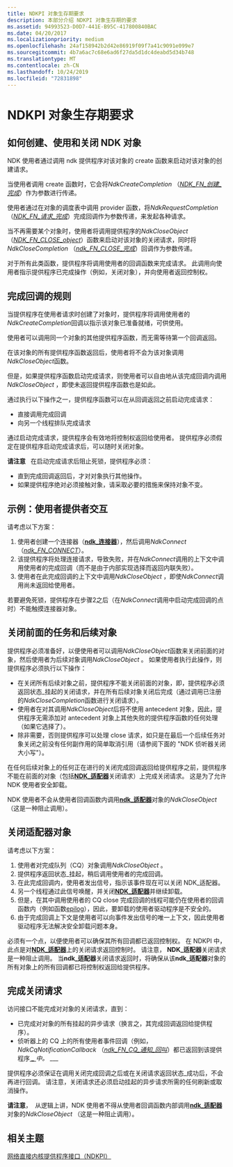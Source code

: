 ```yaml
---
title: NDKPI 对象生存期要求
description: 本部分介绍 NDKPI 对象生存期的要求
ms.assetid: 94993523-D0D7-441E-B95C-417800840BAC
ms.date: 04/20/2017
ms.localizationpriority: medium
ms.openlocfilehash: 24af158942b2d42e86919f09f7a41c9091e099e7
ms.sourcegitcommit: 4b7a6ac7c68e6ad6f27da5d1dc4deabd5d34b748
ms.translationtype: MT
ms.contentlocale: zh-CN
ms.lasthandoff: 10/24/2019
ms.locfileid: "72831898"
---
```

# <a name="ndkpi-object-lifetime-requirements"></a>NDKPI 对象生存期要求


## <a name="how-ndk-objects-are-created-used-and-closed"></a>如何创建、使用和关闭 NDK 对象


NDK 使用者通过调用 ndk 提供程序对该对象的 create 函数来启动对该对象的创建请求。

当使用者调用 create 函数时，它会将*NdkCreateCompletion* （[*NDK\_FN\_创建\_完成*](https://docs.microsoft.com/windows-hardware/drivers/ddi/ndkpi/nc-ndkpi-ndk_fn_create_completion)）作为参数进行传递。

使用者通过在对象的调度表中调用 provider 函数，将*NdkRequestCompletion* （[*NDK\_FN\_请求\_完成*](https://docs.microsoft.com/windows-hardware/drivers/ddi/ndkpi/nc-ndkpi-ndk_fn_request_completion)）完成回调作为参数传递，来发起各种请求。

当不再需要某个对象时，使用者将调用提供程序的*NdkCloseObject* （[*NDK\_FN\_CLOSE\_object*](https://docs.microsoft.com/windows-hardware/drivers/ddi/ndkpi/nc-ndkpi-ndk_fn_close_object)）函数来启动对该对象的关闭请求，同时将*NdkCloseCompletion* （[*ndk\_FN\_CLOSE\_完成*](https://docs.microsoft.com/windows-hardware/drivers/ddi/ndkpi/nc-ndkpi-ndk_fn_close_completion)）回调作为参数传递。

对于所有此类函数，提供程序将调用使用者的回调函数来完成请求。 此调用向使用者指示提供程序已完成操作（例如，关闭对象），并向使用者返回控制权。

## <a name="the-rules-for-completion-callbacks"></a>完成回调的规则


当提供程序在使用者请求时创建了对象时，提供程序将调用使用者的*NdkCreateCompletion*回调以指示该对象已准备就绪，可供使用。

使用者可以调用同一个对象的其他提供程序函数，而无需等待第一个回调返回。

在该对象的所有提供程序函数返回后，使用者将不会为该对象调用*NdkCloseObject*函数。

但是，如果提供程序函数启动完成请求，则使用者可以自由地从该完成回调内调用*NdkCloseObject* ，即使未返回提供程序函数也是如此。

通过执行以下操作之一，提供程序函数可以在从回调返回之前启动完成请求：

-   直接调用完成回调
-   向另一个线程排队完成请求

通过启动完成请求，提供程序会有效地将控制权返回给使用者。 提供程序必须假定在提供程序启动完成请求后，可以随时关闭对象。

**请注意**   在启动完成请求后阻止死锁，提供程序必须：

-   直到完成回调返回后，才对对象执行其他操作。
-   如果提供程序绝对必须接触对象，请采取必要的措施来保持对象不变。

 

## <a name="example-consumer-provider-interaction"></a>示例：使用者提供者交互


请考虑以下方案：

1.  使用者创建一个连接器（[**ndk\_连接器**](https://docs.microsoft.com/windows-hardware/drivers/ddi/ndkpi/ns-ndkpi-_ndk_connector)），然后调用*NdkConnect* （[*ndk\_FN\_CONNECT*](https://docs.microsoft.com/windows-hardware/drivers/ddi/ndkpi/nc-ndkpi-ndk_fn_connect)）。
2.  该提供程序将处理连接请求，导致失败，并在*NdkConnect*调用的上下文中调用使用者的完成回调（而不是由于内部实现选择而返回内联失败）。
3.  使用者在此完成回调的上下文中调用*NdkCloseObject* ，即使*NdkConnect*调用尚未返回给使用者。

若要避免死锁，提供程序在步骤2之后（在*NdkConnect*调用中启动完成回调的点时）不能触摸连接器对象。

## <a name="closing-antecedent-and-successor-objects"></a>关闭前面的任务和后续对象


提供程序必须准备好，以便使用者可以调用*NdkCloseObject*函数来关闭前面的对象，然后使用者为后续对象调用*NdkCloseObject* 。 如果使用者执行此操作，则提供程序必须执行以下操作：

-   在关闭所有后续对象之前，提供程序不能关闭前面的对象，即，提供程序必须返回状态\_挂起的关闭请求，并在所有后续对象关闭后完成（通过调用已注册的*NdkCloseCompletion*函数进行关闭请求）。
-   使用者在对其调用*NdkCloseObject*后将不使用 antecedent 对象，因此，提供程序无需添加对 antecedent 对象上其他失败的提供程序函数的任何处理（如果它选择了）。
-   除非需要，否则提供程序可以处理 close 请求，如只是在最后一个后续任务对象关闭之前没有任何副作用的简单取消引用（请参阅下面的 "NDK 侦听器关闭大小写"）。

在任何后续对象上的任何正在进行的关闭完成回调返回给提供程序之前，提供程序不能在前面的对象（包括[**NDK\_适配器**](https://docs.microsoft.com/windows-hardware/drivers/ddi/ndkpi/ns-ndkpi-_ndk_adapter)关闭请求）上完成关闭请求。 这是为了允许 NDK 使用者安全卸载。

NDK 使用者不会从使用者回调函数内调用[**ndk\_适配器**](https://docs.microsoft.com/windows-hardware/drivers/ddi/ndkpi/ns-ndkpi-_ndk_adapter)对象的*NdkCloseObject* （这是一种阻止调用）。

## <a name="closing-adapter-objects"></a>关闭适配器对象


请考虑以下方案：

1.  使用者对完成队列（CQ）对象调用*NdkCloseObject* 。
2.  提供程序返回状态\_挂起，稍后调用使用者的完成回调。
3.  在此完成回调内，使用者发出信号，指示该事件现在可以关闭 NDK\_适配器。
4.  另一个线程通过此信号唤醒，并关闭[**NDK\_适配器**](https://docs.microsoft.com/windows-hardware/drivers/ddi/ndkpi/ns-ndkpi-_ndk_adapter)并继续卸载。
5.  但是，在其中调用使用者的 CQ close 完成回调的线程可能仍在使用者的回调函数内（例如函数[epilog](https://docs.microsoft.com/cpp/build/prolog-and-epilog)），因此，要卸载的使用者驱动程序是不安全的。
6.  由于完成回调上下文是使用者可以向事件发出信号的唯一上下文，因此使用者驱动程序无法解决安全卸载问题本身。

必须有一个点，以便使用者可以确保其所有回调都已返回控制权。 在 NDKPI 中，此点是对[**NDK\_适配器**](https://docs.microsoft.com/windows-hardware/drivers/ddi/ndkpi/ns-ndkpi-_ndk_adapter)上的关闭请求返回控制时。 请注意， **NDK\_适配器**关闭请求是一种阻止调用。 当**ndk\_适配器**关闭请求返回时，将确保从该**ndk\_适配器**对象的所有对象上的所有回调都已将控制权返回给提供程序。

## <a name="completing-close-requests"></a>完成关闭请求


访问接口不能完成对对象的关闭请求，直到：

-   已完成对对象的所有挂起的异步请求（换言之，其完成回调返回给提供程序）。
-   侦听器上的 CQ 上的所有使用者事件回调（例如， *NdkCqNotificationCallback* （[*ndk\_FN\_CQ\_通知\_回叫*](https://docs.microsoft.com/windows-hardware/drivers/ddi/ndkpi/nc-ndkpi-ndk_fn_cq_notification_callback)）都已返回到该提供程序[ *\_* ](https://docs.microsoft.com/windows-hardware/drivers/ddi/ndkpi/nc-ndkpi-ndk_fn_connect_event_callback)*中。* \_\_\_

提供程序必须保证在调用关闭完成回调之后或在关闭请求返回状态\_成功后，不会再进行回调。 请注意，关闭请求还必须启动挂起的异步请求所需的任何刷新或取消操作。

**请注意**，  从逻辑上讲，NDK 使用者不得从使用者回调函数内部调用[**ndk\_适配器**](https://docs.microsoft.com/windows-hardware/drivers/ddi/ndkpi/ns-ndkpi-_ndk_adapter)对象的*NdkCloseObject* （这是一种阻止调用）。

 

## <a name="related-topics"></a>相关主题


[网络直接内核提供程序接口（NDKPI）](network-direct-kernel-programming-interface--ndkpi-.md)

 

 






